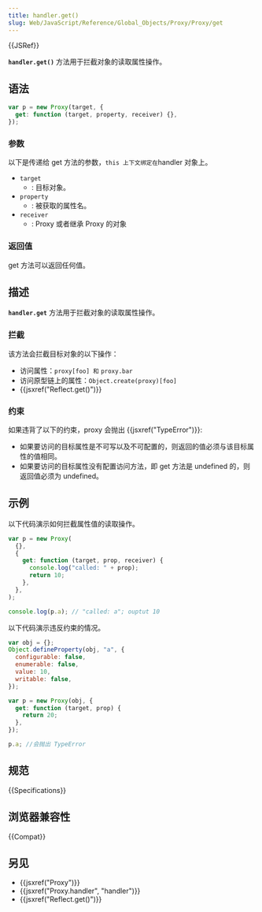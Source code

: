```yaml
---
title: handler.get()
slug: Web/JavaScript/Reference/Global_Objects/Proxy/Proxy/get
---
```


{{JSRef}}

**`handler.get()`** 方法用于拦截对象的读取属性操作。

## 语法

```js
var p = new Proxy(target, {
  get: function (target, property, receiver) {},
});
```

### 参数

以下是传递给 get 方法的参数，`this 上下文绑定在`handler 对象上。

- `target`
  - : 目标对象。
- `property`
  - : 被获取的属性名。
- `receiver`
  - : Proxy 或者继承 Proxy 的对象

### 返回值

get 方法可以返回任何值。

## 描述

**`handler.get`** 方法用于拦截对象的读取属性操作。

### 拦截

该方法会拦截目标对象的以下操作：

- 访问属性：`proxy[foo] 和` `proxy.bar`
- 访问原型链上的属性：`Object.create(proxy)[foo]`
- {{jsxref("Reflect.get()")}}

### 约束

如果违背了以下的约束，proxy 会抛出 {{jsxref("TypeError")}}:

- 如果要访问的目标属性是不可写以及不可配置的，则返回的值必须与该目标属性的值相同。
- 如果要访问的目标属性没有配置访问方法，即 get 方法是 undefined 的，则返回值必须为 undefined。

## 示例

以下代码演示如何拦截属性值的读取操作。

```js
var p = new Proxy(
  {},
  {
    get: function (target, prop, receiver) {
      console.log("called: " + prop);
      return 10;
    },
  },
);

console.log(p.a); // "called: a"; ouptut 10
```

以下代码演示违反约束的情况。

```js
var obj = {};
Object.defineProperty(obj, "a", {
  configurable: false,
  enumerable: false,
  value: 10,
  writable: false,
});

var p = new Proxy(obj, {
  get: function (target, prop) {
    return 20;
  },
});

p.a; //会抛出 TypeError
```

## 规范

{{Specifications}}

## 浏览器兼容性

{{Compat}}

## 另见

- {{jsxref("Proxy")}}
- {{jsxref("Proxy.handler", "handler")}}
- {{jsxref("Reflect.get()")}}
